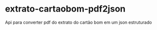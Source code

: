 # extrato-cartaobom-pdf2json
Api para converter pdf do extrato do cartão bom em um json estruturado
